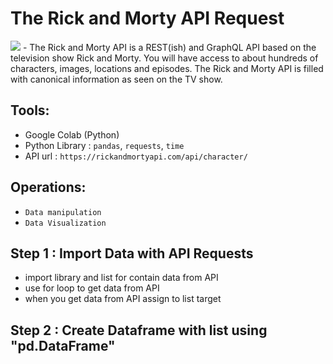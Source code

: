 # The Rick and Morty API Request
<img src ='https://m.media-amazon.com/images/M/MV5BZjRjOTFkOTktZWUzMi00YzMyLThkMmYtMjEwNmQyNzliYTNmXkEyXkFqcGdeQXVyNzQ1ODk3MTQ@._V1_QL75_UX500_CR0,234,500,281_.jpg'>
- The Rick and Morty API is a REST(ish) and GraphQL API based on the television show Rick and Morty. You will have access to about hundreds of characters, images, locations and episodes. The Rick and Morty API is filled with canonical information as seen on the TV show.

## Tools:
- Google Colab (Python)
- Python Library : `pandas`, `requests`, `time`
- API url : `https://rickandmortyapi.com/api/character/`

## Operations:
- `Data manipulation`
- `Data Visualization`

## Step 1 : Import Data with API Requests
- import library and list for contain data from API
- use for loop to get data from API
- when you get data from API assign to list target

## Step 2 : Create Dataframe with list using "pd.DataFrame"   